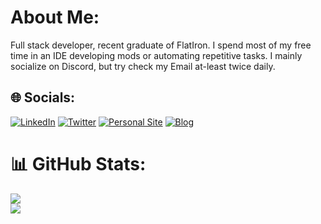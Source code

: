 # About Me:
Full stack developer, recent graduate of FlatIron.
I spend most of my free time in an IDE developing mods or automating repetitive tasks.
I mainly socialize on Discord, but try check my Email at-least twice daily.


## 🌐 Socials:
[![LinkedIn](https://img.shields.io/badge/LinkedIn-%230077B5.svg?logo=linkedin&logoColor=white&style=for-the-badge&color=0072b1)](https://www.linkedin.com/in/chase-welsh/) 
[![Twitter](https://img.shields.io/badge/Twitter-%230077B5.svg?logo=twitter&logoColor=white&style=for-the-badge&color=1DA1F2)](https://twitter.com/CodeF53)
[![Personal Site](https://img.shields.io/badge/%F0%9F%8C%90-Website-inactive?style=for-the-badge)](https://f53.dev)
[![Blog](https://img.shields.io/badge/Blog-%230077B5.svg?logo=devdotto&logoColor=white&style=for-the-badge&color=1c1c1c)](https://dev.to/f53)

# 📊 GitHub Stats:
![](https://github-readme-stats.vercel.app/api?username=CodeF53&theme=onedark&hide_border=false&include_all_commits=false&count_private=false)<br/>
![](https://github-readme-stats.vercel.app/api/top-langs/?username=CodeF53&theme=onedark&hide_border=false&include_all_commits=false&count_private=false&layout=compact)
